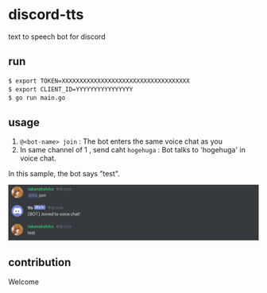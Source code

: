# discord-tts
text to speech bot for discord

## run

```bash
$ export TOKEN=XXXXXXXXXXXXXXXXXXXXXXXXXXXXXXXXXXXX
$ export CLIENT_ID=YYYYYYYYYYYYYYYY
$ go run main.go
```

## usage

1. `@<bot-name> join` : The bot enters the same voice chat as you
2. In same channel of 1 , send caht `hogehuga` : Bot talks to 'hogehuga' in voice chat.


In this sample, the bot says "test".

![sample](./sample.png)

## contribution

Welcome
